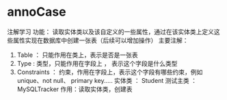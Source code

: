 # annoCase
注解学习
功能： 读取实体类以及该自定义的一些属性，通过在该实体类上定义这些属性实现在数据库中创建一张表（后续可以增加操作）
主要注解：
  1. Table ： 只能作用在类上，表示是否是一张表
  2. Type : 类型，只能作用在字段上 ， 表示这个字段是什么类型
  3. Constraints ： 约束，作用在字段上，表示这个字段有哪些约束，例如unique、not null、 primary key.....
实体类 ： Student
测试主类 ： 
  MySQLTracker
   作用：读取实体类，创建表
